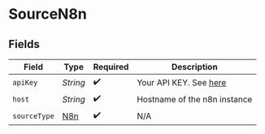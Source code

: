 # SourceN8n


## Fields

| Field                                                                       | Type                                                                        | Required                                                                    | Description                                                                 |
| --------------------------------------------------------------------------- | --------------------------------------------------------------------------- | --------------------------------------------------------------------------- | --------------------------------------------------------------------------- |
| `apiKey`                                                                    | *String*                                                                    | :heavy_check_mark:                                                          | Your API KEY. See <a href="https://docs.n8n.io/api/authentication">here</a> |
| `host`                                                                      | *String*                                                                    | :heavy_check_mark:                                                          | Hostname of the n8n instance                                                |
| `sourceType`                                                                | [N8n](../../models/shared/N8n.md)                                           | :heavy_check_mark:                                                          | N/A                                                                         |